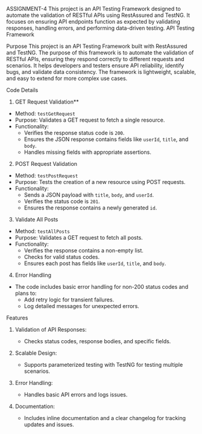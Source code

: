 ASSIGNMENT-4
This project is an API Testing Framework designed to automate the validation of RESTful APIs using RestAssured and TestNG. It focuses on ensuring API endpoints function as expected by validating responses, handling errors, and performing data-driven testing.
API Testing Framework

Purpose
This project is an API Testing Framework built with RestAssured and TestNG. The purpose of this framework is to automate the validation of RESTful APIs, ensuring they respond correctly to different requests and scenarios. It helps developers and testers ensure API reliability, identify bugs, and validate data consistency. The framework is lightweight, scalable, and easy to extend for more complex use cases.

Code Details
1. GET Request Validation**
- Method: `testGetRequest`
- Purpose: Validates a GET request to fetch a single resource.
- Functionality:
  - Verifies the response status code is `200`.
  - Ensures the JSON response contains fields like `userId`, `title`, and `body`.
  - Handles missing fields with appropriate assertions.

2. POST Request Validation
- Method: `testPostRequest`
- Purpose: Tests the creation of a new resource using POST requests.
- Functionality:
  - Sends a JSON payload with `title`, `body`, and `userId`.
  - Verifies the status code is `201`.
  - Ensures the response contains a newly generated `id`.

3. Validate All Posts
- Method: `testAllPosts`
- Purpose: Validates a GET request to fetch all posts.
- Functionality:
  - Verifies the response contains a non-empty list.
  - Checks for valid status codes.
  - Ensures each post has fields like `userId`, `title`, and `body`.

4. Error Handling
- The code includes basic error handling for non-200 status codes and plans to:
  - Add retry logic for transient failures.
  - Log detailed messages for unexpected errors.

Features
1. Validation of API Responses:
   - Checks status codes, response bodies, and specific fields.

2. Scalable Design:
   - Supports parameterized testing with TestNG for testing multiple scenarios.

3. Error Handling:
   - Handles basic API errors and logs issues.

4. Documentation:
   - Includes inline documentation and a clear changelog for tracking updates and issues.
